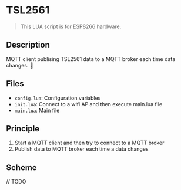 # TSL2561

> This LUA script is for ESP8266 hardware.

## Description

MQTT client publising TSL2561 data to a MQTT broker each time data changes. :low_brightness:

## Files
* ``config.lua``: Configuration variables
* ``init.lua``: Connect to a wifi AP and then execute main.lua file
* ``main.lua``: Main file

## Principle

1. Start a MQTT client and then try to connect to a MQTT broker
2. Publish data to  MQTT broker each time a data changes

## Scheme

// TODO
